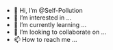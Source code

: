 - 👋 Hi, I’m @Self-Pollution
- 👀 I’m interested in ...
- 🌱 I’m currently learning ...
- 💞️ I’m looking to collaborate on ...
- 📫 How to reach me ...

<!---
Self-Pollution/Self-Pollution is a ✨ special ✨ repository because its `README.md` (this file) appears on your GitHub profile.
You can click the Preview link to take a look at your changes.
--->
